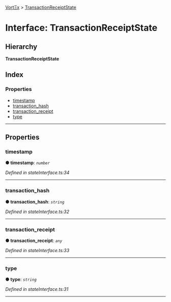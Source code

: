 [VortΞx](../README.md) > [TransactionReceiptState](../interfaces/transactionreceiptstate.md)

# Interface: TransactionReceiptState

## Hierarchy

**TransactionReceiptState**

## Index

### Properties

* [timestamp](transactionreceiptstate.md#timestamp)
* [transaction_hash](transactionreceiptstate.md#transaction_hash)
* [transaction_receipt](transactionreceiptstate.md#transaction_receipt)
* [type](transactionreceiptstate.md#type)

---

## Properties

<a id="timestamp"></a>

###  timestamp

**● timestamp**: *`number`*

*Defined in stateInterface.ts:34*

___
<a id="transaction_hash"></a>

###  transaction_hash

**● transaction_hash**: *`string`*

*Defined in stateInterface.ts:32*

___
<a id="transaction_receipt"></a>

###  transaction_receipt

**● transaction_receipt**: *`any`*

*Defined in stateInterface.ts:33*

___
<a id="type"></a>

###  type

**● type**: *`string`*

*Defined in stateInterface.ts:31*

___

